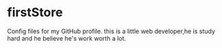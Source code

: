 # firstStore
Config files for my GitHub profile.
this is a little web developer,he is study hard and he believe he's work worth a lot.
